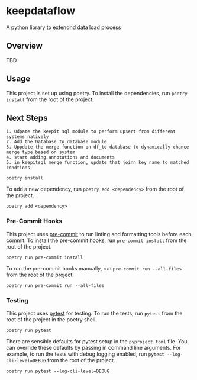 # keepdataflow
A python library to extendnd  data load process

## Overview
TBD

## Usage
This project is set up using poetry. To install the dependencies, run `poetry install` from the root of the project.


## Next Steps
    1. Udpate the keepit sql module to perform upsert from different systems natively 
    2. Add the Database to database module
    3. Uppdate the merge function on df_to database to dynamically chance merge type based on system 
    4. start adding annotations and documents
    5. in keepitsql merge function, update that joinn_key name to matched condtions





```shell
poetry install
```

To add a new dependency, run `poetry add <dependency>` from the root of the project.

```shell
poetry add <dependency>
```

### Pre-Commit Hooks
This project uses [pre-commit](https://pre-commit.com/) to run linting and formatting tools before each commit. To install the pre-commit hooks, run `pre-commit install` from the root of the project.

```shell
poetry run pre-commit install
```

To run the pre-commit hooks manually, run `pre-commit run --all-files` from the root of the project.

```shell
poetry run pre-commit run --all-files
```


### Testing
This project uses [pytest](https://docs.pytest.org/en/stable/) for testing. To run the tests, run `pytest` from the root of the project in the poetry shell.

```shell
poetry run pytest
```

There are sensible defaults for pytest setup in the `pyproject.toml` file. You can override these defaults by passing in command line arguments. For example, to run the tests with debug logging enabled, run `pytest --log-cli-level=DEBUG` from the root of the project.

```shell
poetry run pytest --log-cli-level=DEBUG
```

